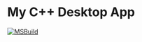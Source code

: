 # My C++ Desktop App
[![MSBuild](https://github.com/ahmadk953/my-cpp-desktop-app/actions/workflows/msbuild.yml/badge.svg?branch=main)](https://github.com/ahmadk953/my-cpp-desktop-app/actions/workflows/msbuild.yml)
